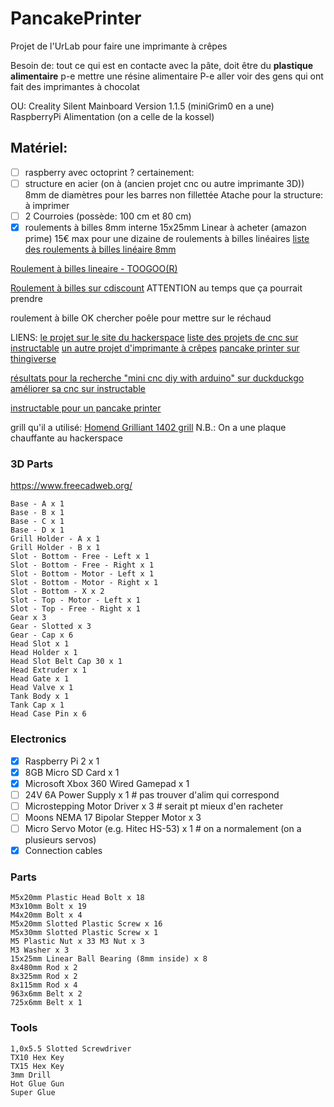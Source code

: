 # PancakePrinter
Projet de l'UrLab pour faire une imprimante à crêpes

Besoin de:
tout ce qui est en contacte avec la pâte, doit être du __plastique alimentaire__
p-e mettre une résine alimentaire
P-e aller voir des gens qui ont fait des imprimantes à chocolat

OU:
Creality Silent Mainboard Version 1.1.5 (miniGrim0 en a une)
RaspberryPi
Alimentation (on a celle de la kossel)

## Matériel:
- [ ] raspberry avec octoprint ?
certainement:
- [ ] structure en acier (on à (ancien projet cnc ou autre imprimante 3D)) 8mm de diamètres pour les barres non fillettée
Atache pour la structure: à imprimer
- [ ] 2 Courroies (possède: 100 cm et 80 cm)
- [X] roulements à billes 8mm interne 15x25mm Linear à acheter (amazon prime) 15€ max pour une dizaine de roulements à billes linéaires
[liste des roulements à billes linéaire 8mm](https://www.amazon.fr/s?k=roulement+a+bille+lineaire+LM8UU&s=price-asc-rank&__mk_fr_FR=%C3%85M%C3%85%C5%BD%C3%95%C3%91&qid=1582649879&ref=sr_st_price-asc-rank "amazon")

[Roulement à billes lineaire - TOOGOO(R)](https://www.amazon.fr/Roulement-billes-lineaire-interieur-caoutchouc/dp/B01FSDLP02/ref=sr_1_11?__mk_fr_FR=%C3%85M%C3%85%C5%BD%C3%95%C3%91&keywords=roulement+a+bille+lineaire+LM8UU&qid=1582649889&sr=8-11 "amazon")

[Roulement à billes sur cdiscount](https://www.cdiscount.com/search/10/roulement+a+bille+lineaire+lm8uu.html#_his_ "cdiscount")
ATTENTION au temps que ça pourrait prendre

roulement à bille OK
chercher poêle pour mettre sur le réchaud

LIENS:
[le projet sur le site du hackerspace](https://urlab.be/projects/115 "UrLab: Pancake Printer")
[liste des projets de cnc sur instructable](https://www.instructables.com/workshop/cnc/projects/ "instructable cnc")
[un autre projet d'imprimante à crêpes](https://github.com/uerkal/PancakePrinter "github pancake printer de uerkal")
[pancake printer sur thingiverse](https://www.thingiverse.com/thing:989910 "thingiverse")

[résultats pour la recherche "mini cnc diy with arduino" sur duckduckgo](https://duckduckgo.com/?q=mini+cnc+diy+with+arduino&t=ffab&atb=v193-1&ia=web "duckduckgo")
[améliorer sa cnc sur instructable](https://www.instructables.com/id/Upgrade-Your-CNC/ "instructable")





[instructable pour un pancake printer](https://www.instructables.com/id/Pancake-Printer/ "instructable pancake printer")



grill qu'il a utilisé: [Homend Grilliant 1402 grill](www.homend.com.tr/grilliant-1402-elektrikli-izgara "grill sur homend")
N.B.: On a une plaque chauffante au hackerspace


### 3D Parts
https://www.freecadweb.org/

    Base - A x 1
    Base - B x 1
    Base - C x 1
    Base - D x 1
    Grill Holder - A x 1
    Grill Holder - B x 1
    Slot - Bottom - Free - Left x 1
    Slot - Bottom - Free - Right x 1
    Slot - Bottom - Motor - Left x 1
    Slot - Bottom - Motor - Right x 1
    Slot - Bottom - X x 2
    Slot - Top - Motor - Left x 1
    Slot - Top - Free - Right x 1
    Gear x 3
    Gear - Slotted x 3
    Gear - Cap x 6
    Head Slot x 1
    Head Holder x 1
    Head Slot Belt Cap 30 x 1
    Head Extruder x 1
    Head Gate x 1
    Head Valve x 1
    Tank Body x 1
    Tank Cap x 1
    Head Case Pin x 6

### Electronics

- [X] Raspberry Pi 2 x 1
- [X] 8GB Micro SD Card x 1
- [X] Microsoft Xbox 360 Wired Gamepad x 1
- [ ] 24V 6A Power Supply x 1                  # pas trouver d'alim qui correspond 
- [ ] Microstepping Motor Driver x 3           # serait pt mieux d'en racheter
- [ ] Moons NEMA 17 Bipolar Stepper Motor x 3
- [ ] Micro Servo Motor (e.g. Hitec HS-53) x 1 # on a normalement (on a plusieurs servos)
- [X] Connection cables

### Parts

    M5x20mm Plastic Head Bolt x 18
    M3x10mm Bolt x 19
    M4x20mm Bolt x 4
    M5x20mm Slotted Plastic Screw x 16
    M5x30mm Slotted Plastic Screw x 1
    M5 Plastic Nut x 33 M3 Nut x 3
    M3 Washer x 3
    15x25mm Linear Ball Bearing (8mm inside) x 8
    8x480mm Rod x 2
    8x325mm Rod x 2
    8x115mm Rod x 4
    963x6mm Belt x 2
    725x6mm Belt x 1

### Tools

    1,0x5.5 Slotted Screwdriver
    TX10 Hex Key
    TX15 Hex Key
    3mm Drill
    Hot Glue Gun
    Super Glue

